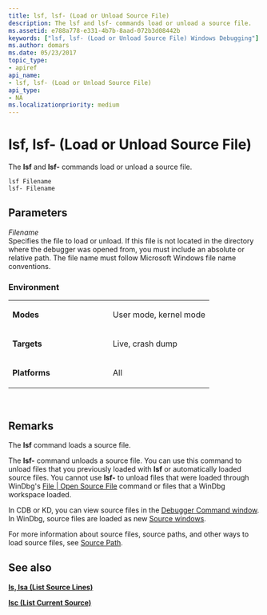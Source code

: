 ```yaml
---
title: lsf, lsf- (Load or Unload Source File)
description: The lsf and lsf- commands load or unload a source file.
ms.assetid: e788a778-e331-4b7b-8aad-072b3d08442b
keywords: ["lsf, lsf- (Load or Unload Source File) Windows Debugging"]
ms.author: domars
ms.date: 05/23/2017
topic_type:
- apiref
api_name:
- lsf, lsf- (Load or Unload Source File)
api_type:
- NA
ms.localizationpriority: medium
---
```


# lsf, lsf- (Load or Unload Source File)


The **lsf** and **lsf-** commands load or unload a source file.

```dbgcmd
lsf Filename 
lsf- Filename
```

## <span id="ddk_cmd_load_or_unload_source_file_dbg"></span><span id="DDK_CMD_LOAD_OR_UNLOAD_SOURCE_FILE_DBG"></span>Parameters


<span id="_______Filename______"></span><span id="_______filename______"></span><span id="_______FILENAME______"></span> *Filename*   
Specifies the file to load or unload. If this file is not located in the directory where the debugger was opened from, you must include an absolute or relative path. The file name must follow Microsoft Windows file name conventions.

### <span id="Environment"></span><span id="environment"></span><span id="ENVIRONMENT"></span>Environment

<table>
<colgroup>
<col width="50%" />
<col width="50%" />
</colgroup>
<tbody>
<tr class="odd">
<td align="left"><p><strong>Modes</strong></p></td>
<td align="left"><p>User mode, kernel mode</p></td>
</tr>
<tr class="even">
<td align="left"><p><strong>Targets</strong></p></td>
<td align="left"><p>Live, crash dump</p></td>
</tr>
<tr class="odd">
<td align="left"><p><strong>Platforms</strong></p></td>
<td align="left"><p>All</p></td>
</tr>
</tbody>
</table>

 

Remarks
-------

The **lsf** command loads a source file.

The **lsf-** command unloads a source file. You can use this command to unload files that you previously loaded with **lsf** or automatically loaded source files. You cannot use **lsf-** to unload files that were loaded through WinDbg's [File | Open Source File](file---open-source-file.md) command or files that a WinDbg workspace loaded.

In CDB or KD, you can view source files in the [Debugger Command window](debugger-command-window.md). In WinDbg, source files are loaded as new [Source windows](source-window.md).

For more information about source files, source paths, and other ways to load source files, see [Source Path](source-path.md).

## <span id="see_also"></span>See also


[**ls, lsa (List Source Lines)**](ls--lsa--list-source-lines-.md)

[**lsc (List Current Source)**](lsc--list-current-source-.md)

 

 






